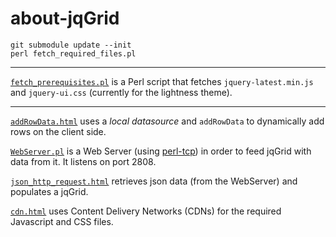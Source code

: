 # about-jqGrid


    git submodule update --init
    perl fetch_required_files.pl

-----

[`fetch_prerequisites.pl`](https://github.com/ReneNyffenegger/about-jqGrid/blob/master/fetch_prerequisites.pl) is a Perl script that fetches `jquery-latest.min.js` and
`jquery-ui.css` (currently for the lightness theme).


-----

[`addRowData.html`](https://github.com/ReneNyffenegger/about-jqGrid/blob/master/addRowData.html) uses a *local datasource* and `addRowData` to dynamically add rows on the client side.

[`WebServer.pl`](https://github.com/ReneNyffenegger/about-jqGrid/blob/master/WebServer.pl) is a Web Server (using [perl-tcp](https://github.com/ReneNyffenegger/perl-tcp)) in order
to feed jqGrid with data from it. It listens on port 2808.

[`json_http_request.html`](https://github.com/ReneNyffenegger/about-jqGrid/blob/master/json_http_request.html) retrieves json data (from the WebServer) and populates
a jqGrid.

[`cdn.html`](https://github.com/ReneNyffenegger/about-jqGrid/blob/master/cdn.html) uses Content Delivery Networks (CDNs) for the required Javascript and CSS files.
